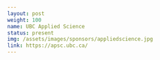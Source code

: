 ```yaml
---
layout: post
weight: 100
name: UBC Applied Science
status: present
img: /assets/images/sponsors/appliedscience.jpg
link: https://apsc.ubc.ca/
---
```

